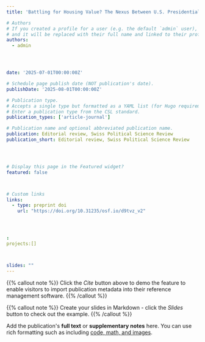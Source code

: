 ```yaml
---
title: 'Battling for Housing Value? The Nexus Between U.S. Presidential Elections and County-Level Housing Market Prices'

# Authors
# If you created a profile for a user (e.g. the default `admin` user), write the username (folder name) here
# and it will be replaced with their full name and linked to their profile.
authors:
  - admin




date: '2025-07-01T00:00:00Z'

# Schedule page publish date (NOT publication's date).
publishDate: '2025-08-01T00:00:00Z'

# Publication type.
# Accepts a single type but formatted as a YAML list (for Hugo requirements).
# Enter a publication type from the CSL standard.
publication_types: ['article-journal']

# Publication name and optional abbreviated publication name.
publication: Editorial review, Swiss Political Science Review
publication_short: Editorial review, Swiss Political Science Review




# Display this page in the Featured widget?
featured: false



# Custom links
links:
  - type: preprint doi
    url: "https://doi.org/10.31235/osf.io/d9tvz_v2"




:
projects:[]



slides: ""
---
```


{{% callout note %}}
Click the _Cite_ button above to demo the feature to enable visitors to import publication metadata into their reference management software.
{{% /callout %}}

{{% callout note %}}
Create your slides in Markdown - click the _Slides_ button to check out the example.
{{% /callout %}}

Add the publication's **full text** or **supplementary notes** here. You can use rich formatting such as including [code, math, and images](https://docs.hugoblox.com/content/writing-markdown-latex/).
